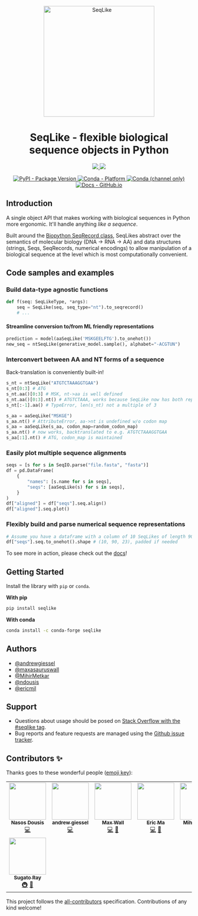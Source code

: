 <p align="center">
 <img src="docs/images/logo-symbol-color.svg?raw=true", width="300", alt="SeqLike">
</p>

<h1 align="center"> SeqLike - flexible biological sequence objects in Python </h1>

<!-- ALL-CONTRIBUTORS-BADGE:START - Do not remove or modify this section -->
<p align="center">
  <a href="#contributors-">
    <img src="https://img.shields.io/badge/all_contributors-8-orange.svg?style=flat-square">
  </a>
  <a href="https://github.com/modernatx/seqlike/blob/main/LICENSE">
    <img src="https://img.shields.io/badge/license-Apache%202-blue">
  </a>
</p>
<!-- ALL-CONTRIBUTORS-BADGE:END -->

<!--- BADGES: START --->
<p align="center">
<!--- Uncomment once supported python version information is available on PyPI
  <a href="https://pypi.org/project/seqlike/">
    <img src="https://img.shields.io/pypi/pyversions/seqlike?logo=pypi&style=flat&color=blue" alt="PyPI - Supported Python Version" />
  </a>
--->
  <a href="https://pypi.org/project/seqlike/">
    <img src="https://img.shields.io/pypi/v/seqlike?logo=pypi&style=flat&color=orange" alt="PyPI - Package Version" />
  </a>
  <a href="https://anaconda.org/conda-forge/seqlike">
    <img src="https://img.shields.io/conda/pn/conda-forge/seqlike?logo=anaconda&style=flat" alt="Conda - Platform" />
  </a>
  <a href="https://anaconda.org/conda-forge/seqlike">
    <img src="https://img.shields.io/conda/vn/conda-forge/seqlike?logo=anaconda&style=flat&color=orange" alt="Conda (channel only)" />
  </a>
  <a href="https://modernatx.github.io/seqlike">
    <img src="https://img.shields.io/static/v1?logo=github&style=flat&color=pink&label=docs&message=seqlike" alt="Docs - GitHub.io" />
  </a>
</p>
<!--- BADGES: END --->

## Introduction
A single object API that makes working with biological sequences in Python
 more ergonomic. It'll handle anything _like a sequence_.  

Built around the [Biopython SeqRecord class](https://biopython.org/wiki/SeqRecord),
SeqLikes abstract over the semantics of molecular biology (DNA -> RNA -> AA)
and data structures (strings, Seqs, SeqRecords, numerical encodings)
to allow manipulation of a biological sequence
at the level which is most computationally convenient.

## Code samples and examples

### Build data-type agnostic functions

```python
def f(seq: SeqLikeType, *args):
	seq = SeqLike(seq, seq_type="nt").to_seqrecord()
	# ...
```

#### Streamline conversion to/from ML friendly representations

```python
prediction = model(aaSeqLike('MSKGEELFTG').to_onehot())
new_seq = ntSeqLike(generative_model.sample(), alphabet="-ACGTUN")
```

### Interconvert between AA and NT forms of a sequence

Back-translation is conveniently built-in!

```python
s_nt = ntSeqLike("ATGTCTAAAGGTGAA")
s_nt[0:3] # ATG
s_nt.aa()[0:3] # MSK, nt->aa is well defined
s_nt.aa()[0:3].nt() # ATGTCTAAA, works because SeqLike now has both reps
s_nt[:-1].aa() # TypeError, len(s_nt) not a multiple of 3

s_aa = aaSeqLike("MSKGE")
s_aa.nt() # AttributeError, aa->nt is undefined w/o codon map
s_aa = aaSeqLike(s_aa, codon_map=random_codon_map)
s_aa.nt() # now works, backtranslated to e.g. ATGTCTAAAGGTGAA
s_aa[:1].nt() # ATG, codon_map is maintained
```

### Easily plot multiple sequence alignments

```python
seqs = [s for s in SeqIO.parse("file.fasta", "fasta")]
df = pd.DataFrame(
    {
        "names": [s.name for s in seqs],
        "seqs": [aaSeqLike(s) for s in seqs],
    }
)
df["aligned"] = df["seqs"].seq.align()
df["aligned"].seq.plot()
```

### Flexibly build and parse numerical sequence representations

```python
# Assume you have a dataframe with a column of 10 SeqLikes of length 90
df["seqs"].seq.to_onehot().shape # (10, 90, 23), padded if needed
```

To see more in action,
please check out the [docs](https://modernatx.github.io/seqlike/)!

<!-- ![Logo](https://dev-to-uploads.s3.amazonaws.com/uploads/articles/th5xamgrr6se0x5ro4g6.png) -->


## Getting Started

Install the library with `pip` or `conda`.

**With pip**

```python
pip install seqlike
```

**With conda**

```sh
conda install -c conda-forge seqlike
```

## Authors

- [@andrewgiessel](https://github.com/andrewgiessel)
- [@maxasauruswall](https://github.com/maxasauruswall)
- [@MihirMetkar](https://github.com/MihirMetkar)
- [@ndousis](https://github.com/ndousis)
- [@ericmjl](https://github.com/ericmjl)

## Support

- Questions about usage should be posed on [Stack Overflow with the #seqlike tag][SO].
- Bug reports and feature requests are managed using the [Github issue tracker][gh_issues].

[SO]: https://stackoverflow.com/questions/tagged/seqlike
[gh_issues]: https://github.com/modernatx/seqlike/issues

## Contributors ✨

Thanks goes to these wonderful people ([emoji key](https://allcontributors.org/docs/en/emoji-key)):

<!-- ALL-CONTRIBUTORS-LIST:START - Do not remove or modify this section -->
<!-- prettier-ignore-start -->
<!-- markdownlint-disable -->
<table>
  <tr>
    <td align="center"><a href="https://github.com/ndousis"><img src="https://avatars.githubusercontent.com/u/15198691?v=4?s=100" width="100px;" alt=""/><br /><sub><b>Nasos Dousis</b></sub></a><br /><a href="https://github.com/modernatx/seqlike/commits?author=ndousis" title="Code">💻</a></td>
    <td align="center"><a href="http://giessel.com"><img src="https://avatars.githubusercontent.com/u/1160997?v=4?s=100" width="100px;" alt=""/><br /><sub><b>andrew giessel</b></sub></a><br /><a href="https://github.com/modernatx/seqlike/commits?author=andrewgiessel" title="Code">💻</a></td>
    <td align="center"><a href="https://github.com/maxasauruswall"><img src="https://avatars.githubusercontent.com/u/14082213?v=4?s=100" width="100px;" alt=""/><br /><sub><b>Max Wall</b></sub></a><br /><a href="https://github.com/modernatx/seqlike/commits?author=maxasauruswall" title="Code">💻</a> <a href="https://github.com/modernatx/seqlike/commits?author=maxasauruswall" title="Documentation">📖</a></td>
    <td align="center"><a href="https://ericmjl.github.io/"><img src="https://avatars.githubusercontent.com/u/2631566?v=4?s=100" width="100px;" alt=""/><br /><sub><b>Eric Ma</b></sub></a><br /><a href="https://github.com/modernatx/seqlike/commits?author=ericmjl" title="Code">💻</a> <a href="https://github.com/modernatx/seqlike/commits?author=ericmjl" title="Documentation">📖</a></td>
    <td align="center"><a href="https://github.com/MihirMetkar"><img src="https://avatars.githubusercontent.com/u/9938754?v=4?s=100" width="100px;" alt=""/><br /><sub><b>Mihir Metkar</b></sub></a><br /><a href="#ideas-MihirMetkar" title="Ideas, Planning, & Feedback">🤔</a> <a href="https://github.com/modernatx/seqlike/commits?author=MihirMetkar" title="Code">💻</a></td>
    <td align="center"><a href="https://github.com/mccaron707"><img src="https://avatars.githubusercontent.com/u/26267127?v=4?s=100" width="100px;" alt=""/><br /><sub><b>Marcus Caron</b></sub></a><br /><a href="https://github.com/modernatx/seqlike/commits?author=mccaron707" title="Documentation">📖</a></td>
    <td align="center"><a href="https://github.com/pagpires"><img src="https://avatars.githubusercontent.com/u/7856031?v=4?s=100" width="100px;" alt=""/><br /><sub><b>pagpires</b></sub></a><br /><a href="https://github.com/modernatx/seqlike/commits?author=pagpires" title="Documentation">📖</a></td>
  </tr>
  <tr>
    <td align="center"><a href="https://www.linkedin.com/in/sugatoray/"><img src="https://avatars.githubusercontent.com/u/10201242?v=4?s=100" width="100px;" alt=""/><br /><sub><b>Sugato Ray</b></sub></a><br /><a href="#infra-sugatoray" title="Infrastructure (Hosting, Build-Tools, etc)">🚇</a> <a href="#maintenance-sugatoray" title="Maintenance">🚧</a></td>
  </tr>
</table>

<!-- markdownlint-restore -->
<!-- prettier-ignore-end -->

<!-- ALL-CONTRIBUTORS-LIST:END -->

This project follows the [all-contributors](https://github.com/all-contributors/all-contributors) specification. Contributions of any kind welcome!
